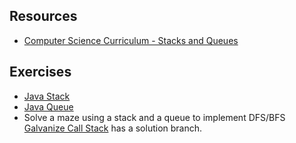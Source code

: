## Resources

* [Computer Science Curriculum - Stacks and Queues](https://github.com/gSchool/computer-science-curriculum/blob/master/Unit-2/03-stacks-and-queues.md)

## Exercises

* [Java Stack](https://github.com/gSchool/computer-science-exercises/blob/master/src/main/java/Stack.java)
* [Java Queue](https://github.com/gSchool/computer-science-exercises/blob/master/src/main/java/Queue.java)
* Solve a maze using a stack and a queue to implement DFS/BFS
[Galvanize Call Stack](https://github.com/gSchool/galvanize-callstack) has a solution branch.